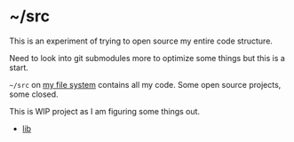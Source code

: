 # ~/src

This is an experiment of trying to open source my entire code structure.

Need to look into git submodules more to optimize some things but this is a start.

`~/src` on [my file system](https://wiki.nikiv.dev/unix/my-file-system) contains all my code. Some open source projects, some closed.

This is WIP project as I am figuring some things out.

- [lib](https://github.com/nikitavoloboev/lib)
